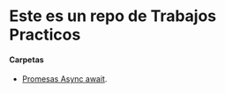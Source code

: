 # Este es un repo de Trabajos Practicos

#### Carpetas
* [Promesas Async await](https://github.com/alanBonnet/Estudio-Practicas/blob/main/practica%20promesas/promesas.md).
